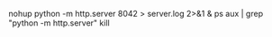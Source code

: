 nohup python -m http.server 8042 > server.log 2>&1 &
ps aux | grep "python -m http.server"
kill <PID>
